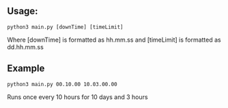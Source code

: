 ## Usage: 

```
python3 main.py [downTime] [timeLimit] 
```

Where [downTime] is formatted as hh.mm.ss
and [timeLimit] is formatted as dd.hh.mm.ss

## Example
```
python3 main.py 00.10.00 10.03.00.00
```
Runs once every 10 hours for 10 days and 3 hours
